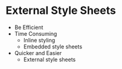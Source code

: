 # External Style Sheets
* Be Efficient
* Time Consuming
  * Inline styling
  * Embedded style sheets
* Quicker and Easier
  * External style sheets   